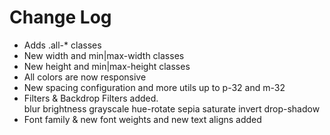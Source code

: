 # Change Log

- Adds .all-* classes
- New width and min|max-width classes
- New height and min|max-height classes
- All colors are now responsive
- New spacing configuration and more utils up to p-32 and m-32
- Filters & Backdrop Filters added.   
    blur
    brightness
    grayscale
    hue-rotate
    sepia
    saturate
    invert
    drop-shadow
- Font family & new font weights and new text aligns added